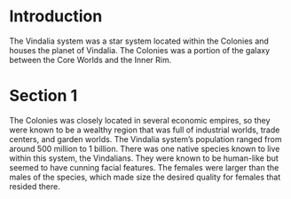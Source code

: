# Introduction

The Vindalia system was a star system located within the Colonies and houses the planet of Vindalia.
The Colonies was a portion of the galaxy between the Core Worlds and the Inner Rim.

# Section 1

The Colonies was closely located in several economic empires, so they were known to be a wealthy region that was full of industrial worlds, trade centers, and garden worlds.
The Vindalia system’s population ranged from around 500 million to 1 billion.
There was one native species known to live within this system, the Vindalians.
They were known to be human-like but seemed to have cunning facial features.
The females were larger than the males of the species, which made size the desired quality for females that resided there.
